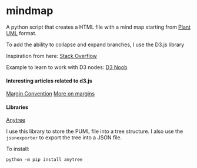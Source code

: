 # mindmap
A python script that creates a HTML file with a mind map starting from [Plant UML](https://plantuml.com) format.

To add the ability to collapse and expand branches, I use the D3.js library

Inspiration from here: [Stack Overflow]([https://stackoverflow.com/questions/67480339/programmatically-opening-d3-js-v4-collapsible-tree-nodes](https://stackoverflow.com/questions/60107431/d3-tree-with-collapsing-boxes-using-d3-version-4)https://stackoverflow.com/questions/60107431/d3-tree-with-collapsing-boxes-using-d3-version-4)

Example to learn to work with D3 nodes: [D3 Noob](http://www.d3noob.org/2014/01/tree-diagrams-in-d3js_11.html)

#### Interesting articles related to d3.js
[Margin Convention](https://observablehq.com/@d3/margin-convention)
[More on margins](https://gist.github.com/jsoma/71bee11bbe6b73887bca4138fd4d2442)


#### Libraries

[Anytree](https://pypi.org/project/anytree/)

I use this library to store the PUML file into a tree structure.
I also use the `jsonexporter` to export the tree into a JSON file.

To install:

`python -m pip install anytree`

